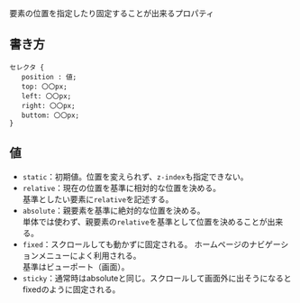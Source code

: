   要素の位置を指定したり固定することが出来るプロパティ

  ##  書き方
 ```
セレクタ {
    position : 値;
    top: 〇〇px;
    left: 〇〇px;
    right: 〇〇px;
    buttom: 〇〇px;
}
 ```
  

  ## 値
  - `static`：初期値。位置を変えられず、`z-index`も指定できない。
  - `relative`：現在の位置を基準に相対的な位置を決める。  
  基準としたい要素に`relative`を記述する。
  - `absolute`：親要素を基準に絶対的な位置を決める。  
  単体では使わず、親要素の`relative`を基準として位置を決めることが出来る。
  - `fixed`：スクロールしても動かずに固定される。  ホームページのナビゲーションメニューによく利用される。  
    基準はビューポート（画面）。
  - `sticky`：通常時はabsoluteと同じ。スクロールして画面外に出そうになるとfixedのように固定される。
